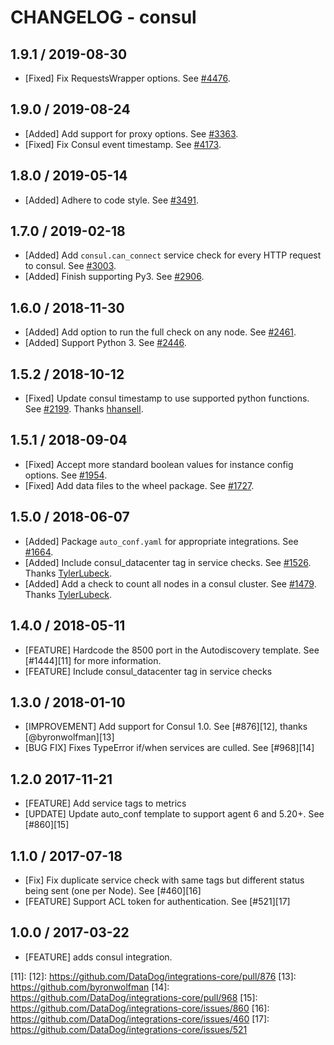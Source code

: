 # CHANGELOG - consul

## 1.9.1 / 2019-08-30

* [Fixed] Fix RequestsWrapper options. See [#4476](https://github.com/DataDog/integrations-core/pull/4476).

## 1.9.0 / 2019-08-24

* [Added] Add support for proxy options. See [#3363](https://github.com/DataDog/integrations-core/pull/3363).
* [Fixed] Fix Consul event timestamp. See [#4173](https://github.com/DataDog/integrations-core/pull/4173).

## 1.8.0 / 2019-05-14

* [Added] Adhere to code style. See [#3491](https://github.com/DataDog/integrations-core/pull/3491).

## 1.7.0 / 2019-02-18

* [Added] Add `consul.can_connect` service check for every HTTP request to consul. See [#3003](https://github.com/DataDog/integrations-core/pull/3003).
* [Added] Finish supporting Py3. See [#2906](https://github.com/DataDog/integrations-core/pull/2906).

## 1.6.0 / 2018-11-30

* [Added] Add option to run the full check on any node. See [#2461][1].
* [Added] Support Python 3. See [#2446][2].

## 1.5.2 / 2018-10-12

* [Fixed] Update consul timestamp to use supported python functions. See [#2199][3]. Thanks [hhansell][4].

## 1.5.1 / 2018-09-04

* [Fixed] Accept more standard boolean values for instance config options. See [#1954][5].
* [Fixed] Add data files to the wheel package. See [#1727][6].

## 1.5.0 / 2018-06-07

* [Added] Package `auto_conf.yaml` for appropriate integrations. See [#1664][7].
* [Added] Include consul_datacenter tag in service checks. See [#1526][8]. Thanks [TylerLubeck][9].
* [Added] Add a check to count all nodes in a consul cluster. See [#1479][10]. Thanks [TylerLubeck][9].

## 1.4.0 / 2018-05-11

* [FEATURE] Hardcode the 8500 port in the Autodiscovery template. See [#1444][11] for more information.
* [FEATURE] Include consul_datacenter tag in service checks

## 1.3.0 / 2018-01-10

* [IMPROVEMENT] Add support for Consul 1.0. See [#876][12], thanks [@byronwolfman][13]
* [BUG FIX] Fixes TypeError if/when services are culled. See [#968][14]

## 1.2.0 2017-11-21

* [FEATURE] Add service tags to metrics
* [UPDATE] Update auto_conf template to support agent 6 and 5.20+. See [#860][15]

## 1.1.0 / 2017-07-18

* [Fix] Fix duplicate service check with same tags but different status being sent (one per Node). See [#460][16]
* [FEATURE] Support ACL token for authentication. See [#521][17]

## 1.0.0 / 2017-03-22

* [FEATURE] adds consul integration.

<!--- The following link definition list is generated by PimpMyChangelog --->
[1]: https://github.com/DataDog/integrations-core/pull/2461
[2]: https://github.com/DataDog/integrations-core/pull/2446
[3]: https://github.com/DataDog/integrations-core/pull/2199
[4]: https://github.com/hhansell
[5]: https://github.com/DataDog/integrations-core/pull/1954
[6]: https://github.com/DataDog/integrations-core/pull/1727
[7]: https://github.com/DataDog/integrations-core/pull/1664
[8]: https://github.com/DataDog/integrations-core/pull/1526
[9]: https://github.com/TylerLubeck
[10]: https://github.com/DataDog/integrations-core/pull/1479
[11]: 
[12]: https://github.com/DataDog/integrations-core/pull/876
[13]: https://github.com/byronwolfman
[14]: https://github.com/DataDog/integrations-core/pull/968
[15]: https://github.com/DataDog/integrations-core/issues/860
[16]: https://github.com/DataDog/integrations-core/issues/460
[17]: https://github.com/DataDog/integrations-core/issues/521
